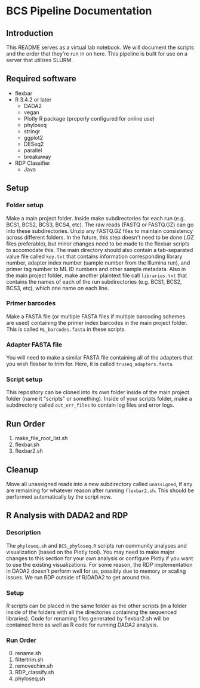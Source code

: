 # BCS Pipeline Documentation
## Introduction
This README serves as a virtual lab notebook. We will document the scripts and the order that they're run in on here. This pipeline is built for use on a server that utilizes SLURM.

## Required software
- flexbar
- R 3.4.2 or later
  - DADA2
  - vegan
  - Plotly R package (properly configured for online use)
  - phyloseq
  - stringr
  - ggplot2
  - DESeq2
  - parallel
  - breakaway
- RDP Classifier
  - Java

## Setup
### Folder setup
Make a main project folder. Inside make subdirectories for each run (e.g. BCS1, BCS2, BCS3, BCS4, etc). The raw reads (FASTQ or FASTQ.GZ) can go into these subdirectories. Unzip any FASTQ.GZ files to maintain consistency across different folders. In the future, this step doesn't need to be done (.GZ files preferable), but minor changes need to be made to the flexbar scripts to accomodate this.
The main directory should also contain a tab-separated value file called `key.txt` that contains information corresponding library number, adapter index number (sample number from the Illumina run), and primer tag number to ML ID numbers and other sample metadata. Also in the main project folder, make another plaintext file call `libraries.txt` that contains the names of each of the run subdirectories (e.g. BCS1, BCS2, BCS3, etc), which one name on each line.
### Primer barcodes
Make a FASTA file (or multiple FASTA files if multiple barcoding schemes are used) containing the primer index barcodes in the main project folder. This is called `ML_barcodes.fasta` in these scripts.
### Adapter FASTA file
You will need to make a similar FASTA file containing all of the adapters that you wish flexbar to trim for. Here, it is called `truseq_adapters.fasta`.

### Script setup
This repository can be cloned into its own folder inside of the main project folder (name it "scripts" or something). Inside of your scripts folder, make a subdirectory called `out_err_files` to contain log files and error logs.

## Run Order
1. make\_file\_root\_list.sh
2. flexbar.sh
3. flexbar2.sh

## Cleanup
Move all unassigned reads into a new subdirectory called `unassigned`, if any are remaining for whatever reason after running `flexbar2.sh`. This should be performed automatically by the script now.

## R Analysis with DADA2 and RDP
### Description
The `phyloseq.sh` and `BCS_phyloseq.R` scripts run community analyses and visualization (based on the Plotly tool). You may need to make major changes to this section for your own analysis or configure Plotly if you want to use the existing visualizations. For some reason, the RDP implementation in DADA2 doesn't perform well for us, possibly due to memory or scaling issues. We run RDP outside of R/DADA2 to get around this.

### Setup
R scripts can be placed in the same folder as the other scripts (in a folder inside of the folders with all the directories containing the sequenced libraries). Code for renaming files generated by flexbar2.sh will be contained here as well as R code for running DADA2 analysis.

### Run Order
0. rename.sh
1. filtertrim.sh
2. removechim.sh
3. RDP\_classify.sh
4. phyloseq.sh

